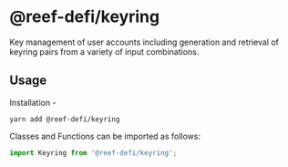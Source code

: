 # @reef-defi/keyring

Key management of user accounts including generation and retrieval of keyring pairs from a variety of input combinations.

## Usage

Installation -

```
yarn add @reef-defi/keyring
```

Classes and Functions can be imported as follows:

```js
import Keyring from '@reef-defi/keyring';
```
